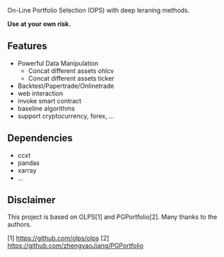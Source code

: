 On-Line Portfolio Selection (OPS) with deep leraning methods.

**Use at your own risk.**

## Features

* Powerful Data Manipulation
    * Concat different assets ohlcv
    * Concat different assets ticker
* Backtest/Papertrade/Onlinetrade
* web interaction
* invoke smart contract
* baseline algorithms
* support cryptocurrency, forex, ...

## Dependencies

* ccxt
* pandas
* xarray
* ...

## Disclaimer

This project is based on OLPS[1] and PGPortfolio[2]. Many thanks to the authors.

[1] https://github.com/olps/olps
[2] https://github.com/zhengyaoJiang/PGPortfolio
